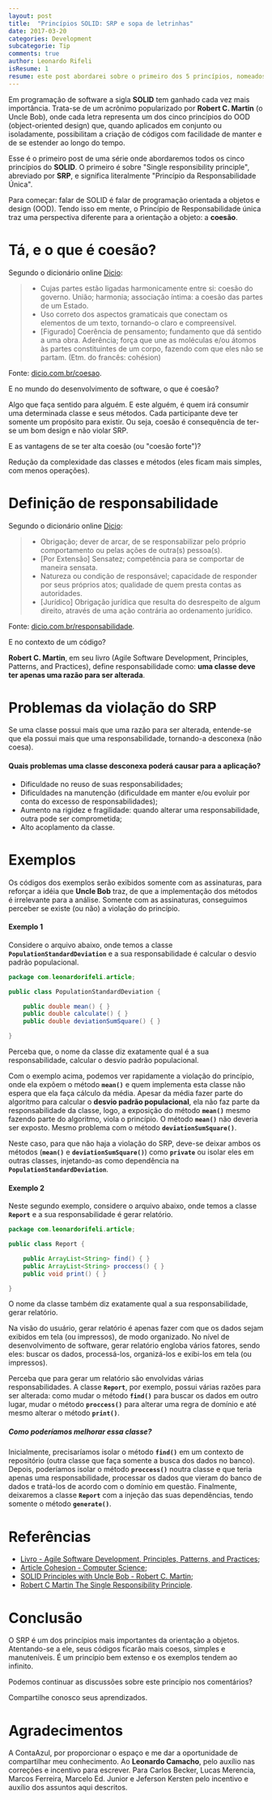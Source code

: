 ```yaml
---
layout: post
title:  "Princípios SOLID: SRP e sopa de letrinhas"
date: 2017-03-20
categories: Development
subcategorie: Tip
comments: true
author: Leonardo Rifeli
isResume: 1
resume: este post abordarei sobre o primeiro dos 5 princípios, nomeados com o acrônimo SOLID após a popularização por Robert C. Margin (aka Uncle Bob).
---
```


Em programação de software a sigla **SOLID** tem ganhado cada vez mais importância. Trata-se de um acrônimo popularizado por **Robert C. Martin** (o Uncle Bob), onde cada letra representa um dos cinco princípios do OOD (object-oriented design) que, quando aplicados em conjunto ou isoladamente, possibilitam a criação de códigos com facilidade de manter e de se estender ao longo do tempo.

Esse é o primeiro post de uma série onde abordaremos todos os cinco princípios do **SOLID**. O primeiro é sobre "Single responsibility principle", abreviado por **SRP**, e significa literalmente "Princípio da Responsabilidade Única".

Para começar: falar de SOLID é falar de programação orientada a objetos e design (OOD). Tendo isso em mente, o Princípio de Responsabilidade única traz uma perspectiva diferente para a orientação a objeto: a **coesão**.

# Tá, e o que é coesão?

Segundo o dicionário online [Dicio](https://www.dicio.com.br/coesao/):

> - Cujas partes estão ligadas harmonicamente entre si: coesão do governo.
União; harmonia; associação íntima: a coesão das partes de um Estado.
> - Uso correto dos aspectos gramaticais que conectam os elementos de um texto, tornando-o claro e compreensível.
> - [Figurado] Coerência de pensamento; fundamento que dá sentido a uma obra.
Aderência; força que une as moléculas e/ou átomos às partes constituintes de um corpo, fazendo com que eles não se partam.
> (Etm. do francês: cohésion)

Fonte: [dicio.com.br/coesao](https://www.dicio.com.br/coesao/).

E no mundo do desenvolvimento de software, o que é coesão?

Algo que faça sentido para alguém. E este alguém, é quem irá consumir uma determinada classe e seus métodos. Cada participante deve ter somente um propósito para existir. Ou seja, coesão é consequência de ter-se um bom design e não violar SRP.

E as vantagens de se ter alta coesão (ou "coesão forte")?

Redução da complexidade das classes e métodos (eles ficam mais simples, com menos operações).

# Definição de responsabilidade

Segundo o dicionário online [Dicio](https://www.dicio.com.br/responsabilidade/):

> - Obrigação; dever de arcar, de se responsabilizar pelo próprio comportamento ou pelas ações de outra(s) pessoa(s).
> - [Por Extensão] Sensatez; competência para se comportar de maneira sensata.
> - Natureza ou condição de responsável; capacidade de responder por seus próprios atos; qualidade de quem presta contas as autoridades.
> - [Jurídico] Obrigação jurídica que resulta do desrespeito de algum direito, através de uma ação contrária ao ordenamento jurídico.

Fonte: [dicio.com.br/responsabilidade](https://www.dicio.com.br/responsabilidade/).

E no contexto de um código?

**Robert C. Martin**, em seu livro (Agile Software Development, Principles, Patterns, and Practices), define responsabilidade como: **uma classe deve ter apenas uma razão para ser alterada**.

# Problemas da violação do SRP

Se uma classe possui mais que uma razão para ser alterada, entende-se que ela possui mais que uma responsabilidade, tornando-a desconexa (não coesa).

#### Quais problemas uma classe desconexa poderá causar para a aplicação?

- Dificuldade no reuso de suas responsabilidades;
- Dificuldades na manutenção (dificuldade em manter e/ou evoluir por conta do excesso de responsabilidades);
- Aumento na rigidez e fragilidade: quando alterar uma responsabilidade, outra pode ser comprometida;
- Alto acoplamento da classe.

# Exemplos

Os códigos dos exemplos serão exibidos somente com as assinaturas, para reforçar a idéia que **Uncle Bob** traz, de que a implementação dos métodos é irrelevante para a análise. Somente com as assinaturas, conseguimos perceber se existe (ou não) a violação do princípio.

#### Exemplo 1

Considere o arquivo abaixo, onde temos a classe **`PopulationStandardDeviation`** e a sua responsabilidade é calcular o desvio padrão populacional.

```java
package com.leonardorifeli.article;

public class PopulationStandardDeviation {

    public double mean() { }
    public double calculate() { }
    public double deviationSumSquare() { }

}
```

Perceba que, o nome da classe diz exatamente qual é a sua responsabilidade, calcular o desvio padrão populacional.

Com o exemplo acima, podemos ver rapidamente a violação do princípio, onde ela expõem o método **`mean()`** e quem implementa esta classe não espera que ela faça cálculo da média. Apesar da média fazer parte do algoritmo para calcular o **desvio padrão populacional**, ela não faz parte da responsabilidade da classe, logo, a exposição do método **`mean()`** mesmo fazendo parte do algoritmo, viola o princípio. O método **`mean()`** não deveria ser exposto. Mesmo problema com o método **`deviationSumSquare()`**.

Neste caso, para que não haja a violação do SRP, deve-se deixar ambos os métodos (**`mean()`** e **`deviationSumSquare()`**) como **`private`** ou isolar eles em outras classes, injetando-as como dependência na **`PopulationStandardDeviation`**.

#### Exemplo 2

Neste segundo exemplo, considere o arquivo abaixo, onde temos a classe **`Report`** e a sua responsabilidade é gerar relatório.

```java
package com.leonardorifeli.article;

public class Report {

    public ArrayList<String> find() { }
    public ArrayList<String> proccess() { }
    public void print() { }

}
```

O nome da classe também diz exatamente qual a sua responsabilidade, gerar relatório.

Na visão do usuário, gerar relatório é apenas fazer com que os dados sejam exibidos em tela (ou impressos), de modo organizado. No nível de desenvolvimento de software, gerar relatório engloba vários fatores, sendo eles: buscar os dados, processá-los, organizá-los e exibi-los em tela (ou impressos).

Perceba que para gerar  um relatório são envolvidas várias responsabilidades. A classe **`Report`**, por exemplo, possui várias razões para ser alterada: como mudar o método **`find()`** para buscar os dados em outro lugar, mudar o método **`proccess()`** para alterar uma regra de domínio e até mesmo alterar o método **`print()`**.

##### Como poderíamos melhorar essa classe?

Inicialmente, precisaríamos isolar o método **`find()`** em um contexto de repositório (outra classe que faça somente a busca dos dados no banco). Depois, poderíamos isolar o método **`proccess()`** noutra classe e que teria apenas uma responsabilidade, processar os dados que vieram do banco de dados e tratá-los de acordo com o domínio em questão. Finalmente, deixaremos a classe **`Report`** com a injeção das suas dependências, tendo somente o método **`generate()`**.

# Referências

- [Livro - Agile Software Development, Principles, Patterns, and Practices](https://www.amazon.com/dp/0135974445/);
- [Article Cohesion - Computer Science](https://en.wikipedia.org/wiki/Cohesion_(computer_science));
- [SOLID Principles with Uncle Bob - Robert C. Martin](http://www.hanselminutes.com/145/solid-principles-with-uncle-bob-robert-c-martin);
- [Robert C Martin The Single Responsibility Principle](https://www.youtube.com/watch?v=dzawoPISdHc).

# Conclusão

O SRP é um dos princípios mais importantes da orientação a objetos. Atentando-se a ele, seus códigos ficarão mais coesos, simples e manuteníveis. É um princípio bem extenso e os exemplos tendem ao infinito.

Podemos continuar as discussões sobre este princípio nos comentários?

Compartilhe conosco seus aprendizados.

# Agradecimentos

A ContaAzul, por proporcionar o espaço e me dar a oportunidade de compartilhar meu conhecimento.
Ao **Leonardo Camacho**, pelo auxílio nas correções e incentivo para escrever.
Para Carlos Becker, Lucas Merencia, Marcos Ferreira, Marcelo Ed. Junior e Jeferson Kersten pelo incentivo e auxílio dos assuntos aqui descritos.
